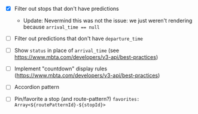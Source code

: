 - [x] Filter out stops that don't have predictions

  - Update: Nevermind this was not the issue: we just weren't rendering because `arrival_time == null`

- [ ] Filter out predictions that don't have `departure_time`
- [ ] Show `status` in place of `arrival_time` (see https://www.mbta.com/developers/v3-api/best-practices)
- [ ] Implement "countdown" display rules (https://www.mbta.com/developers/v3-api/best-practices)

- [ ] Accordion pattern
- [ ] Pin/favorite a stop (and route-pattern?) `favorites: Array<${routePatternId}-${stopId}>`
